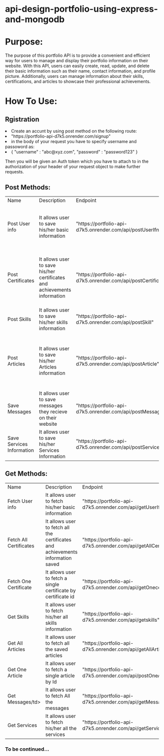 # api-design-portfolio-using-express-and-mongodb
<h1>Purpose:</h1>
<p>The purpose of this portfolio API is to provide a convenient and efficient way for users to manage and display their portfolio information on their website. With this API, users can easily create, read, update, and delete their basic information such as their name, contact information, and profile picture. Additionally, users can manage information about their skills, certifications, and articles to showcase their professional achievements.
<p/>
<h1>How To Use:</h1>
<h2>Rgistration</h2>
<p><li> Create an accunt by using post method on the following route: <li/>
    "https://portfolio-api-d7k5.onrender.com/signup" <br>
    <li>
    in the body of your request you have to specify username and passoword as: <br>
<li/>
        {
            "username" : "abc@xyz.com",
            "password" : "password123"
    }
</p>
<p>Then you will be given an Auth token which you have to attach to in the authorization of your header of your request object to make further requests.</p>
<h2>Post Methods:</h2>
<table>
    <tr>
        <td>Name</td>
        <td>Description</td>
        <td>Endpoint</td>
        <td>Available fields</td>
    </tr>
    <tr>
        <td>Post User info</td>
        <td>It allows user to save his/her basic information</td>
        <td>"https://portfolio-api-d7k5.onrender.com/api/postUserIfno"</td>
        <td>{
                "name" : "xxx",
                "profession" : "xxx",
                "age" : "xxx",
                "contactNum" : "xxx",
                "country" : "xxx", 
                "city" : "xxx",
                "socialAccs" : "xxx"
                }<td/>
      <tr/>
      <tr>
        <td>Post Certificates</td>
        <td>It allows user to save his/her certificates and achievements information</td>
        <td>"https://portfolio-api-d7k5.onrender.com/api/postCertificate"</td>
        <td>
                {
                "certificateTitle" : "xxx",
                "certificateDate" : "xxx",
                "certificateDescription" : "xxx",
                "certificateOrganization" : "xxx",
                "certificateImageSrc" : "xxx", 
            } 
        </td>
    </tr>
    <tr>
        <td>Post Skills</td>
        <td>It allows user to save his/her skills information</td>
        <td>"https://portfolio-api-d7k5.onrender.com/api/postSkill"</td>
        <td> 
        {
                "skillTitle" : "xxx",
                "skillDescription" : "xxx",
                "skillExperience" : "xxx" // no of years
           }
           </td>
    </tr>
    <tr>
        <td>Post Articles</td>
        <td>It allows user to save his/her Articles information</td>
        <td>"https://portfolio-api-d7k5.onrender.com/api/postArticle"</td>
        <td>
                {
                "articleTitle" : "xxx",
                "articleDate" : "xxx",
                "articleDescription" : "xxx",
                "articleBody" : "xxx",
                "articleImageSrc" : "xxx", 
                "articleCoverImgSrc" : "xxx",
                "articleAuthor" : "xxx"
            }
        </td>
    </tr>
        <tr>
        <td>Save Messages</td>
        <td>It allows user to save messages they recieve on their website</td>
        <td>"https://portfolio-api-d7k5.onrender.com/api/postMessages"</td>
        <td>
                {
                "messageBody" : "xxx",
                "messageDate" : "xxx",
                "messageSender" : "xxx"
            }
        </td>
    </tr>
      <tr>
        <td>Save Services Information</td>
        <td>It allows user to save his/her Services Information</td>
        <td>"https://portfolio-api-d7k5.onrender.com/api/postServices"</td>
        <td>
                {
                "serviceTitle" : "xxx",
                "serviceDescription" : "xxx",
                "serviceImageSrc" : "xxx"
            }
        </td>
    </tr>
    
      
</table>

<h2>Get Methods:</h2>
<table>
    <tr>
        <td>Name</td>
        <td>Description</td>
        <td>Endpoint</td>
    </tr>
    <tr>
        <td>Fetch User info</td>
        <td>It allows user to fetch his/her basic information</td>
        <td>"https://portfolio-api-d7k5.onrender.com/api/getUserIfno"</td>
      <tr/>
      <tr>
        <td>Fetch All Certificates</td>
        <td>It allows user to fetch all the certificates and achievements information saved</td>
        <td>"https://portfolio-api-d7k5.onrender.com/api/getAllCertificates"</td>
    </tr>
    <tr>
        <td>Fetch One Certificate</td>
        <td>It allows user to fetch a single certificate by certificate id</td>
        <td>"https://portfolio-api-d7k5.onrender.com/api/getOnecertificate/:id"</td>   
    </tr>
    <tr>
        <td>Get Skills</td>
        <td>It allows user to fetch his/her all skills information</td>
        <td>"https://portfolio-api-d7k5.onrender.com/api/getskills"</td>
    </tr>
    <tr>
        <td>Get All Articles</td>
        <td>It allows user to fetch all the saved articles</td>
        <td>"https://portfolio-api-d7k5.onrender.com/api/getAllArticles"</td>
     </tr>
   <tr>
        <td>Get One Article</td>
        <td>It allows user to fetch a single article by Id</td>
        <td>"https://portfolio-api-d7k5.onrender.com/api/postOneArticle/:id"</td>
  </tr>
  <tr>
        <td>Get Messages/td>
        <td>It allows user to fetch All the messages</td>
        <td>"https://portfolio-api-d7k5.onrender.com/api/getMessages"</td>
  </tr>
  <tr>
        <td>Get Services</td>
        <td>It allows user to fetch his/her all the services</td>
        <td>"https://portfolio-api-d7k5.onrender.com/api/getServices"</td>
  </tr>
    
      
</table>

<h3>To be continued... <h3/>
